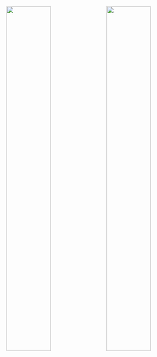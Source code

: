 <img  src="https://github-readme-stats.vercel.app/api?username=smritimallick&show_icons=true&hide_border=true&theme=algolia" width="48%" align="right" >
<img  src="https://github-readme-streak-stats.herokuapp.com/?user=smritimallick&theme=algolia" width="48%" >
